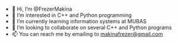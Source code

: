 - 👋 Hi, I’m @FrezerMakina
- 👀 I’m interested in C++ and Python programming
- 🌱 I’m currently learning information systems at MUBAS
- 💞️ I’m looking to collaborate on several C++ and Python programs
- 📫 You can reach me by emailing to makinafrezer@gmail.com

<!---
FrezerMakina/FrezerMakina is a ✨ special ✨ repository because its `README.md` (this file) appears on your GitHub profile.
You can click the Preview link to take a look at your changes.
--->
